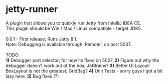 jetty-runner
============

A plugin that allows you to quickly run Jetty from IntelliJ IDEA CE. <br>
This plugin should be Win / Mac / Linux compatible - target JDK5. <br>
<br>
0.0.1 - First release; Runs Jetty 8.1.<br>
Note: Debugging is available through 'Remote', on port 5007.<br>
<br>
TODO:<br>
<b>1)</b> Debugger port selector; for now its fixed on 5007.
<b>2)</b> Figure out why the debugger doesn't work out of the box; JetBrains?
<b>3)</b> Better UI Layout- BoxLayout is not the greatest; GridBag?
<b>4)</b> Unit Tests - sorry guys I got a bit lazy here.
<b>5)</b> Bug fixes (?)
